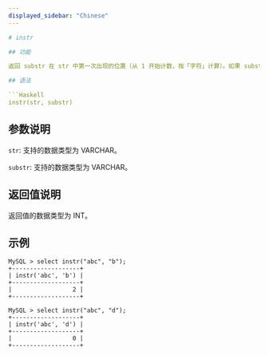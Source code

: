 ```yaml
---
displayed_sidebar: "Chinese"
---

# instr

## 功能

返回 substr 在 str 中第一次出现的位置（从 1 开始计数，按「字符」计算）。如果 substr 不在 str 中出现，则返回 0。

## 语法

```Haskell
instr(str, substr)
```

## 参数说明

`str`: 支持的数据类型为 VARCHAR。

`substr`: 支持的数据类型为 VARCHAR。

## 返回值说明

返回值的数据类型为 INT。

## 示例

```Plain Text
MySQL > select instr("abc", "b");
+-------------------+
| instr('abc', 'b') |
+-------------------+
|                 2 |
+-------------------+

MySQL > select instr("abc", "d");
+-------------------+
| instr('abc', 'd') |
+-------------------+
|                 0 |
+-------------------+
```